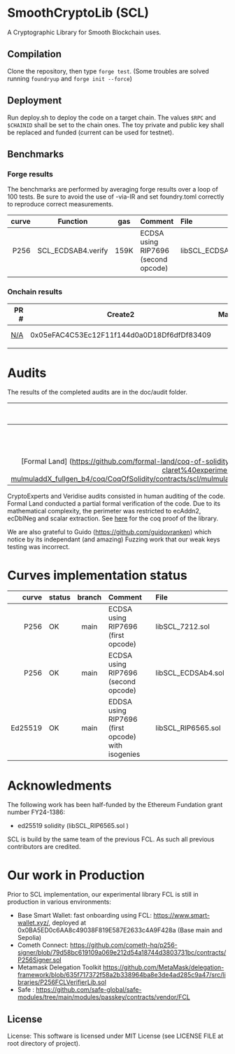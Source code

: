 # SmoothCryptoLib (SCL)
A Cryptographic Library for Smooth Blockchain uses.


## Compilation

Clone the repository, then type `forge test`. (Some troubles are solved running `foundryup` and `forge init --force`)

## Deployment

Run deploy.sh to deploy the code on a target chain. 
The values `$RPC` and `$CHAINID` shall be set to the chain ones. 
The toy private and public key shall be replaced and funded (current can be used for testnet). 



## Benchmarks


### Forge results

The benchmarks are performed by averaging forge results over a loop of 100 tests. Be sure to avoid the use of -via-IR and set foundry.toml correctly to reproduce correct measurements.

| curve | Function  | gas | Comment | File| 
|--------:|---------|:--:|:----|:----|
| P256 | SCL_ECDSAB4.verify   | 159K  | ECDSA using RIP7696 (second opcode)  | libSCL_ECDSAb4.sol |
||         |  |         ||



### Onchain results


| PR # | Create2 | Mainnets | Testnets |
|--------:|---------|:--:|:----|
|[N/A](https://github.com/rdubois-crypto/FreshCryptoLib/pull/46)| 0x05eFAC4C53Ec12F11f144d0a0D18Df6dfDf83409    | |  [Sepolia](https://sepolia.etherscan.io/address/0x05eFAC4C53Ec12F11f144d0a0D18Df6dfDf83409#code) ,[Optimism](https://sepolia.etherscan.io/address/0x05eFAC4C53Ec12F11f144d0a0D18Df6dfDf83409#code) |  
||         |  |         |



# Audits 

The results of the completed audits are in the doc/audit folder.


| Team    | branch  | Target |status |Residual risks|
|--------:|---------|:---------|:---------|:--:|
| [CryptoExperts](https://github.com/get-smooth/crypto-lib/tree/main/doc/Audits) | CryptoExperts  |P256 | Completed | 0|
| [Veridise](https://github.com/get-smooth/crypto-lib/tree/main/doc/Audits) | Veridise  |P256, Ed25519 |  Completed | 0 |
| [Formal Land] (https://github.com/formal-land/coq-of-solidity/tree/guillaume-claret%40experiments-verification-mulmuladdX_fullgen_b4/coq/CoqOfSolidity/contracts/scl/mulmuladdX_fullgen_b4)| Veridise  | RIP7696 |  Partial Proving | 0 |

CryptoExperts and Veridise audits consisted in human auditing of the code. Formal Land conducted a partial formal verification of the code. Due to its mathematical complexity, the perimeter was restricted to ecAddn2, ecDblNeg and scalar extraction.
See [here](https://github.com/formal-land/coq-of-solidity/tree/guillaume-claret%40experiments-verification-mulmuladdX_fullgen_b4/coq/CoqOfSolidity/contracts/scl/mulmuladdX_fullgen_b4) for the coq proof of the library.

We are also grateful to Guido (https://github.com/guidovranken) which notice by its independant (and amazing) Fuzzing work that our weak keys testing was incorrect.

# Curves implementation status



| curve | status  | branch | Comment | File| 
|--------:|---------|:--:|:----|:----|
| P256 | OK   | main  | ECDSA using RIP7696 (first opcode)  | libSCL_7212.sol |
| P256 | OK   | main  | ECDSA using RIP7696 (second opcode)  | libSCL_ECDSAb4.sol |
| Ed25519|     OK    | main | EDDSA using RIP7696 (first opcode) with isogenies |    libSCL_RIP6565.sol     ||

# Acknowledments

The following work has been half-funded by the Ethereum Fundation grant number FY24-1386:
 * ed25519 solidity (libSCL_RIP6565.sol )

SCL is build by the same team of the previous FCL. As such all previous contributors are credited.

# Our work in Production

Prior to SCL implementation, our experimental library FCL is still in production in various environments:

* Base Smart Wallet: fast onboarding using FCL: https://www.smart-wallet.xyz/, deployed at 0x0BA5ED0c6AA8c49038F819E587E2633c4A9F428a (Base main and Sepolia)
* Cometh Connect: https://github.com/cometh-hq/p256-signer/blob/79d58bc619109a069e212d54a18744d3803731bc/contracts/P256Signer.sol
* Metamask Delegation Toolkit https://github.com/MetaMask/delegation-framework/blob/635f717372f58a2b338964ba8e3de4ad285c9a47/src/libraries/P256FCLVerifierLib.sol
* Safe : https://github.com/safe-global/safe-modules/tree/main/modules/passkey/contracts/vendor/FCL


## License 
License: This software is licensed under MIT License (see LICENSE FILE at root directory of project).
